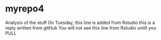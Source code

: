 # myrepo4
Analysis of the stuff
On Tuesday, this line is added from Rstudio
this is a reply written from gitHub
You will not see this line from Rstudio untill you PULL
